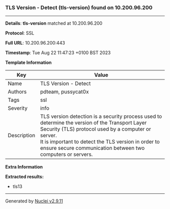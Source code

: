 ### TLS Version - Detect (tls-version) found on 10.200.96.200

----
**Details**: **tls-version** matched at 10.200.96.200

**Protocol**: SSL

**Full URL**: 10.200.96.200:443

**Timestamp**: Tue Aug 22 11:47:23 +0100 BST 2023

**Template Information**

| Key | Value |
| --- | --- |
| Name | TLS Version - Detect |
| Authors | pdteam, pussycat0x |
| Tags | ssl |
| Severity | info |
| Description | TLS version detection is a security process used to determine the version of the Transport Layer Security (TLS) protocol used by a computer or server.<br>It is important to detect the TLS version in order to ensure secure communication between two computers or servers.<br> |

**Extra Information**

**Extracted results:**

- tls13



----

Generated by [Nuclei v2.9.11](https://github.com/projectdiscovery/nuclei)